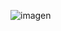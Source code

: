 ![imagen](https://user-images.githubusercontent.com/73543020/228600293-417b09ce-d7c0-42e0-96dd-0633f7b523e5.png)



